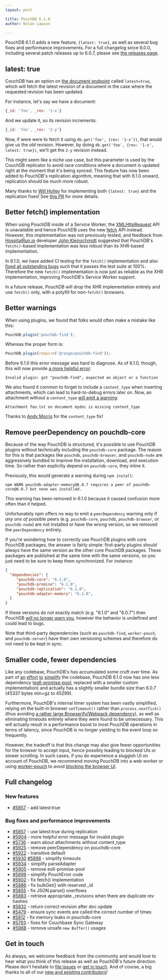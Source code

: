 ```yaml
---
layout: post

title: PouchDB 6.1.0
author: Nolan Lawson

---
```


PouchDB 6.1.0 adds a new feature, `{latest: true}`, as well as several bug fixes and performance improvements. For a full changelog since 6.0.0, including several patch releases up to 6.0.7, please see [the releases page](https://github.com/pouchdb/pouchdb/releases).

## latest: true

CouchDB has an option on [the document endpoint](http://docs.couchdb.org/en/2.0.0/api/document/common.html) called `latest=true`, which will fetch the latest revision of a document in the case where the requested revision has been updated.

For instance, let's say we have a document:

```js
{_id: 'foo', _rev: '1-x'}
```

And we update it, so its revision increments:

```js
{_id: 'foo', _rev: '2-y'}
```

Now, if were were to fetch it using `db.get('foo', {rev: '1-x'})`, that would give us the _old_ revision. However, by doing `db.get('foo', {rev: '1-x', latest: true})`, we'll get the `2-y` revision instead.

This might seem like a niche use case, but this parameter is used by the CouchDB replicator to avoid race conditions where a document is updated right at the moment that it's being synced. This feature has now been added to PouchDB's replication algorithm, meaning that with 6.1.0 onward, replication should be much more robust.

Many thanks to [Will Holley](https://github.com/willholley) for implementing both `{latest: true}` and the replication fixes! See [this PR](https://github.com/pouchdb/pouchdb/issues/5857) for more details.

## Better fetch() implementation

When using PouchDB inside of a Service Worker, the [XMLHttpRequest](https://developer.mozilla.org/en-US/docs/Web/API/XMLHttpRequest) API is unavailable and hence PouchDB uses the new [fetch](https://developer.mozilla.org/en-US/docs/Web/API/Fetch_API/Using_Fetch) API instead. However, this implementation was not previously tested, and feedback from [HospitalRun.io](http://hospitalrun.io/) developer [John Kleinschmidt](https://github.com/jkleinsc/) suggested that PouchDB's `fetch()`-based implementation was less robust than its XHR-based implementation.

In 6.1.0, we have added CI testing for the `fetch()` implementation and also [fixed all outstanding bugs](https://github.com/pouchdb/pouchdb/issues/5902) such that it passes the test suite at 100%. Therefore the new `fetch()` implementation is now just as reliable as the XHR implementation, improving PouchDB's Service Worker support.

In a future release, PouchDB will drop the XHR implementation entirely and use `fetch()` only, with a polyfill for non-`fetch()` browsers.

## Better warnings

When using plugins, we found that folks would often make a mistake like this:

```js
PouchDB.plugin('pouchdb-find');
```

Whereas the proper form is:

```js
PouchDB.plugin(require('@rasgo/pouchdb-find'));
```

Before 6.1.0 this error message was hard to diagnose. As of 6.1.0, though, this will now provide [a more helpful error](https://github.com/pouchdb/pouchdb/pull/5904):

    Invalid plugin: got "pouchdb-find", expected an object or a function

We also found it common to forget to include a `content_type` when inserting attachments, which can lead to hard-to-debug errors later on. Now, an attachment without a `content_type` [will emit a warning](https://github.com/pouchdb/pouchdb/pull/5826):

    Attachment foo.txt on document mydoc is missing content_type

Thanks to [Andy Morris](https://github.com/andymorris) for the `content_type` fix!

## Remove peerDependency on pouchdb-core

Because of the way PouchDB is structured, it's possible to use PouchDB plugins without technically including the `pouchdb-core` package. The reason for this is that packages like `pouchdb`, `pouchdb-browser`, and `pouchdb-node` are aggressively bundled to improve the installation, download, and execution time. So rather than explicitly depend on `pouchdb-core`, they inline it.

Previously, this would generate a warning during `npm install`:

    npm WARN pouchdb-adapter-memory@6.0.7 requires a peer of pouchdb-core@6.0.7 but none was installed.

This warning has been removed in 6.1.0 because it caused confusion more often than it helped.

Unfortunately npm offers no way to emit a `peerDependency` warning only if _any one of_ possible peers (e.g. `pouchdb-core`, `pouchdb`, `pouchdb-browser`, or `pouchdb-node`) are not installed or have the wrong version, so we removed the `peerDependency` entirely.

If you're wondering how to correctly use PouchDB plugins with core PouchDB packages, the answer is fairly simple: first-party plugins should always have the same version as the other core PouchDB packages. These packages are published at the same time with the same versions, so you just need to be sure to keep them synchronized. For instance:

```json
{
  "dependencies": {
     "pouchdb-core": "6.1.0",
     "pouchdb-promise": "6.1.0",
     "pouchdb-replication": "6.1.0",
     "pouchdb-adapter-memory": "6.1.0",
  }
}
```

If these versions do not exactly match (e.g. "6.1.0" and "6.0.7") then PouchDB [will no longer warn you](https://github.com/pouchdb/pouchdb/pull/5925), however the behavior is undefined and could lead to bugs.

Note that third-party dependencies (such as `pouchdb-find`, `worker-pouch`, and `pouchdb-server`) have their own versioning schemes and therefore do not need to be kept in sync.

## Smaller code, fewer dependencies

Like any codebase, PouchDB's has accumulated some cruft over time. As part of [an](https://github.com/pouchdb/pouchdb/pull/5930) [effort](https://github.com/pouchdb/pouchdb/pull/5898) [to](https://github.com/pouchdb/pouchdb/pull/5905) [simplify](https://github.com/pouchdb/pouchdb/pull/5899) the codebase, PouchDB 6.1.0 now has one less dependency ([es6-promise-pool](https://github.com/timdp/es6-promise-pool), replaced with a smaller custom implementation) and actually has a slightly smaller bundle size than 6.0.7 (45337 bytes min+gz to 45299).

Furthermore, PouchDB's internal timer system has been vastly simplified, relying on the built-in browser `setTimeout()` rather than `process.nextTick()` (thus avoiding [a rather large Browserify/Webpack dependency](https://github.com/defunctzombie/node-process/blob/7d8c3702a8bbc43fa55f4bab74b150aef37001dd/browser.js)), as well as eliminating timeouts entirely where they were found to be unnecessary. This will actually result in a performance boost to most PouchDB operations in terms of latency, since PouchDB is no longer yielding to the event loop so frequently.

However, the tradeoff is that this change may also give fewer opportunities for the browser to accept input, hence possibly leading to blocked UIs or slower scrolling. In such cases, if you do experience a sluggish UI on account of PouchDB, we recommend moving PouchDB into a web worker or using [worker-pouch](https://github.com/nolanlawson/worker-pouch) to avoid [blocking the browser UI](http://nolanlawson.com/2015/09/29/indexeddb-websql-localstorage-what-blocks-the-dom/).

## Full changelog

### New features

- [#5857](https://github.com/pouchdb/pouchdb/pull/5857) - add latest:true

### Bug fixes and performance improvements

- [#5857](https://github.com/pouchdb/pouchdb/pull/5857) - use latest:true during replication
- [#5904](https://github.com/pouchdb/pouchdb/pull/5904) - more helpful error message for invalid plugin
- [#5736](https://github.com/pouchdb/pouchdb/pull/5736) - warn about attachments without content_type
- [#5925](https://github.com/pouchdb/pouchdb/pull/5925) - remove peerDependency on pouchdb-core
- [#5922](https://github.com/pouchdb/pouchdb/pull/5922) - transitive default
- [#5930](https://github.com/pouchdb/pouchdb/pull/5930) [#5898](https://github.com/pouchdb/pouchdb/pull/5898) - simplify timeouts
- [#5934](https://github.com/pouchdb/pouchdb/pull/5934) - simplify parseAdapter
- [#5905](https://github.com/pouchdb/pouchdb/pull/5905) - remove es6-promise-pool
- [#5899](https://github.com/pouchdb/pouchdb/pull/5899) - simplify PouchError code
- [#5902](https://github.com/pouchdb/pouchdb/pull/5902) - fix fetch() implementation
- [#5886](https://github.com/pouchdb/pouchdb/pull/5886) - fix bulkGet() with reserved _id
- [#5855](https://github.com/pouchdb/pouchdb/pull/5855) - fix JSON.parse() overflows
- [#5883](https://github.com/pouchdb/pouchdb/pull/5883) - retrieve appropriate _revisions when there are duplicate rev hashes
- [#5832](https://github.com/pouchdb/pouchdb/pull/5832) - return correct revision after doc update
- [#5479](https://github.com/pouchdb/pouchdb/pull/5479) - ensure sync events are called the correct number of times
- [#5812](https://github.com/pouchdb/pouchdb/pull/5812) - fix memory leaks in pouchdb-core
- [#5793](https://github.com/pouchdb/pouchdb/pull/5793) - fixes for Couchbase Sync Gateway
- [#5988](https://github.com/pouchdb/pouchdb/pull/5988) - remove unsafe `new Buffer()` usages

## Get in touch

As always, we welcome feedback from the community and would love to hear what you think of this release as well as PouchDB's future direction. Please don't hesitate to [file issues](https://github.com/pouchdb/pouchdb/issues) or [get in touch](https://github.com/pouchdb/pouchdb/blob/master/CONTRIBUTING.md#get-in-touch). And of course, a big thanks to all of our [new and existing contributors](https://github.com/pouchdb/pouchdb/graphs/contributors)!
